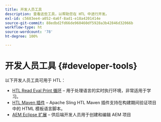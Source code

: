 ```yaml
---
title: 开发人员工具
description: 查看这些工具，以帮助您在 HTL 中进行开发。
exl-id: c5683ee4-a052-4a6f-8ad1-e18a4201414e
source-git-commit: 88edbd2fd66de960460df5928a3b42846d32066b
workflow-type: ht
source-wordcount: '78'
ht-degree: 100%

---
```



# 开发人员工具 {#developer-tools}

以下开发人员工具可用于 HTL：

* [HTL Read Eval Print 循环](https://github.com/adobe/aem-htl-repl) – 用于处理语言的实时执行环境，非常适用于学习。
* [HTL Maven 插件](https://sling.apache.org/components/htl-maven-plugin/) – Apache Sling HTL Maven 插件支持在构建期间验证项目中的 HTML 模板语言脚本。
* [AEM Eclipse 扩展](https://experienceleague.adobe.com/docs/experience-manager-cloud-service/content/implementing/developer-tools/eclipse.html) – 供后端开发人员用于创建和编辑 AEM 项目
